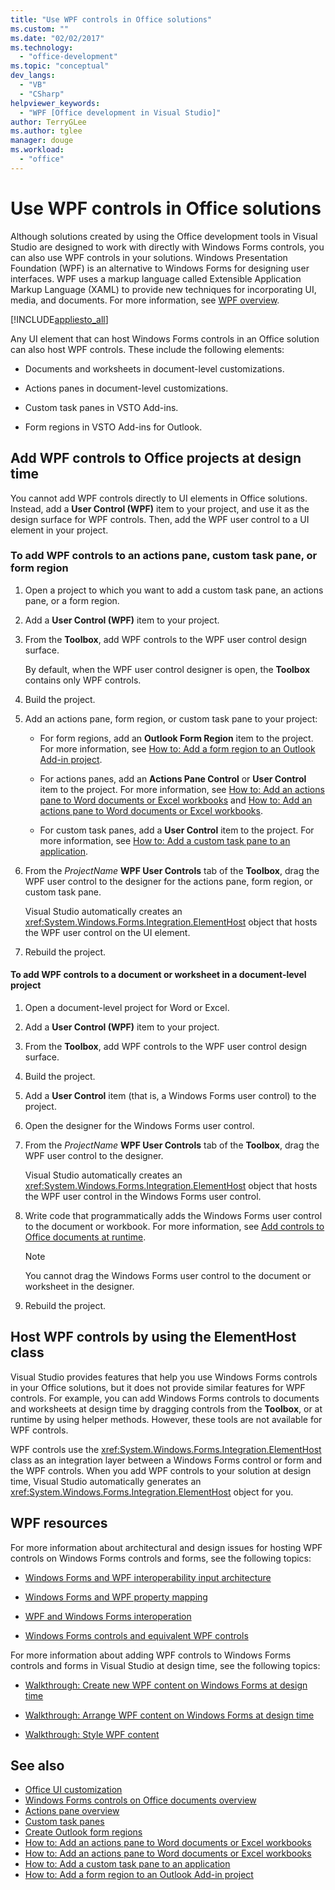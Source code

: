 ```yaml
---
title: "Use WPF controls in Office solutions"
ms.custom: ""
ms.date: "02/02/2017"
ms.technology:
  - "office-development"
ms.topic: "conceptual"
dev_langs:
  - "VB"
  - "CSharp"
helpviewer_keywords:
  - "WPF [Office development in Visual Studio]"
author: TerryGLee
ms.author: tglee
manager: douge
ms.workload:
  - "office"
---
```

# Use WPF controls in Office solutions

Although solutions created by using the Office development tools in Visual Studio are designed to work with directly with Windows Forms controls, you can also use WPF controls in your solutions. Windows Presentation Foundation (WPF) is an alternative to Windows Forms for designing user interfaces. WPF uses a markup language called Extensible Application Markup Language (XAML) to provide new techniques for incorporating UI, media, and documents. For more information, see [WPF overview](../designers/introduction-to-wpf.md).

[!INCLUDE[appliesto_all](../vsto/includes/appliesto-all-md.md)]

Any UI element that can host Windows Forms controls in an Office solution can also host WPF controls. These include the following elements:

-   Documents and worksheets in document-level customizations.

-   Actions panes in document-level customizations.

-   Custom task panes in VSTO Add-ins.

-   Form regions in VSTO Add-ins for Outlook.

## Add WPF controls to Office projects at design time

You cannot add WPF controls directly to UI elements in Office solutions. Instead, add a **User Control (WPF)** item to your project, and use it as the design surface for WPF controls. Then, add the WPF user control to a UI element in your project.

### To add WPF controls to an actions pane, custom task pane, or form region

1.  Open a project to which you want to add a custom task pane, an actions pane, or a form region.

2.  Add a **User Control (WPF)** item to your project.

3.  From the **Toolbox**, add WPF controls to the WPF user control design surface.

     By default, when the WPF user control designer is open, the **Toolbox** contains only WPF controls.

4.  Build the project.

5.  Add an actions pane, form region, or custom task pane to your project:

    -   For form regions, add an **Outlook Form Region** item to the project. For more information, see [How to: Add a form region to an Outlook Add-in project](../vsto/how-to-add-a-form-region-to-an-outlook-add-in-project.md).

    -   For actions panes, add an **Actions Pane Control** or **User Control** item to the project. For more information, see [How to: Add an actions pane to Word documents or Excel workbooks](../vsto/how-to-add-an-actions-pane-to-word-documents-or-excel-workbooks.md) and [How to: Add an actions pane to Word documents or Excel workbooks](../vsto/how-to-add-an-actions-pane-to-word-documents-or-excel-workbooks.md).

    -   For custom task panes, add a **User Control** item to the project. For more information, see [How to: Add a custom task pane to an application](../vsto/how-to-add-a-custom-task-pane-to-an-application.md).

6.  From the *ProjectName* **WPF User Controls** tab of the **Toolbox**, drag the WPF user control to the designer for the actions pane, form region, or custom task pane.

     Visual Studio automatically creates an <xref:System.Windows.Forms.Integration.ElementHost> object that hosts the WPF user control on the UI element.

7.  Rebuild the project.

#### To add WPF controls to a document or worksheet in a document-level project

1.  Open a document-level project for Word or Excel.

2.  Add a **User Control (WPF)** item to your project.

3.  From the **Toolbox**, add WPF controls to the WPF user control design surface.

4.  Build the project.

5.  Add a **User Control** item (that is, a Windows Forms user control) to the project.

6.  Open the designer for the Windows Forms user control.

7.  From the *ProjectName* **WPF User Controls** tab of the **Toolbox**, drag the WPF user control to the designer.

     Visual Studio automatically creates an <xref:System.Windows.Forms.Integration.ElementHost> object that hosts the WPF user control in the Windows Forms user control.

8.  Write code that programmatically adds the Windows Forms user control to the document or workbook. For more information, see [Add controls to Office documents at runtime](../vsto/adding-controls-to-office-documents-at-run-time.md).

    > [!NOTE]
    > You cannot drag the Windows Forms user control to the document or worksheet in the designer.

9. Rebuild the project.

## Host WPF controls by using the ElementHost class

Visual Studio provides features that help you use Windows Forms controls in your Office solutions, but it does not provide similar features for WPF controls. For example, you can add Windows Forms controls to documents and worksheets at design time by dragging controls from the **Toolbox**, or at runtime by using helper methods. However, these tools are not available for WPF controls.

WPF controls use the <xref:System.Windows.Forms.Integration.ElementHost> class as an integration layer between a Windows Forms control or form and the WPF controls. When you add WPF controls to your solution at design time, Visual Studio automatically generates an <xref:System.Windows.Forms.Integration.ElementHost> object for you.

## WPF resources

For more information about architectural and design issues for hosting WPF controls on Windows Forms controls and forms, see the following topics:

-   [Windows Forms and WPF interoperability input architecture](/dotnet/framework/wpf/advanced/windows-forms-and-wpf-interoperability-input-architecture)

-   [Windows Forms and WPF property mapping](/dotnet/framework/wpf/advanced/windows-forms-and-wpf-property-mapping)

-   [WPF and Windows Forms interoperation](/dotnet/framework/wpf/advanced/wpf-and-windows-forms-interoperation)

-   [Windows Forms controls and equivalent WPF controls](/dotnet/framework/wpf/advanced/windows-forms-controls-and-equivalent-wpf-controls)

For more information about adding WPF controls to Windows Forms controls and forms in Visual Studio at design time, see the following topics:

-   [Walkthrough: Create new WPF content on Windows Forms at design time](/dotnet/framework/winforms/advanced/walkthrough-creating-new-wpf-content-on-windows-forms-at-design-time)

-   [Walkthrough: Arrange WPF content on Windows Forms at design time](/dotnet/framework/winforms/advanced/walkthrough-arranging-wpf-content-on-windows-forms-at-design-time)

-   [Walkthrough: Style WPF content](/dotnet/framework/winforms/advanced/walkthrough-styling-wpf-content)

## See also

- [Office UI customization](../vsto/office-ui-customization.md)
- [Windows Forms controls on Office documents overview](../vsto/windows-forms-controls-on-office-documents-overview.md)
- [Actions pane overview](../vsto/actions-pane-overview.md)
- [Custom task panes](../vsto/custom-task-panes.md)
- [Create Outlook form regions](../vsto/creating-outlook-form-regions.md)
- [How to: Add an actions pane to Word documents or Excel workbooks](../vsto/how-to-add-an-actions-pane-to-word-documents-or-excel-workbooks.md)
- [How to: Add an actions pane to Word documents or Excel workbooks](../vsto/how-to-add-an-actions-pane-to-word-documents-or-excel-workbooks.md)
- [How to: Add a custom task pane to an application](../vsto/how-to-add-a-custom-task-pane-to-an-application.md)
- [How to: Add a form region to an Outlook Add-in project](../vsto/how-to-add-a-form-region-to-an-outlook-add-in-project.md)